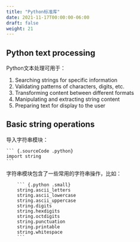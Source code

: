 ```yaml
---
title: "Python标准库"
date: 2021-11-17T00:00:00-06:00
draft: false
weight: 21
---
```


## Python text processing

Python文本处理可用于：

1. Searching strings for specific information
2. Validating patterns of characters, digits, etc.
3. Transforming content between different formats
4. Manipulating and extracting string content
5. Preparing text for display to the user

## Basic string operations

导入字符串模块：

    ``` {.sourceCode .python}
    import string
    ```

字符串模块包含了一些常用的字符串操作，比如：
    
        ``` {.python .small}
        string.ascii_letters
        string.ascii_lowercase
        string.ascii_uppercase
        string.digits
        string.hexdigits
        string.octdigits
        string.punctuation
        string.printable
        string.whitespace
        ```